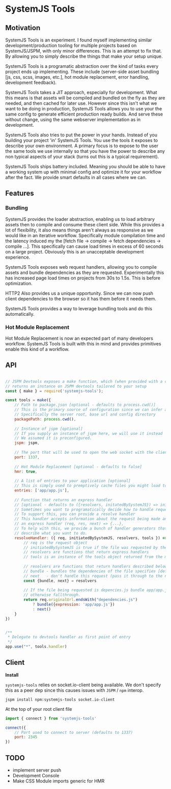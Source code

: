 # SystemJS Tools

## Motivation
SystemJS Tools is an experiment. I found myself implementing similar development/production
tooling for multiple projects based on SystemJS/JSPM, with only minor differences. This is an attempt to fix that. By allowing you to simply describe the things
that make your setup unique.
 
SystemJS Tools is a programatic abstraction over the kind of tasks every project ends up implementing.
These include (server-side asset bundling [js, css, scss, images, etc.], hot module replacement, error handling, development feedback).

SystemJS Tools takes a JIT approach, especially for development. What this
means is that assets will be compiled and bundled on the fly as they are needed, and then cached for later use.
However since this isn't what we want to be doing in production, SystemJS Tools allows you to use your the same config to generate efficient
production ready builds. And serve these without change, using the same webserver implementation as in development.

SystemJS Tools also tries to put the power in your hands. Instead of you building your project 'in' SystemJS Tools. You
use the tools it exposes to describe your own environment. A primary focus is to expose to the user the same tools we use internally
so that you have the power to describe any non typical aspects of your stack (turns out this is a typical requirement).

SystemJS Tools ships battery included. Meaning you should be able to have a working system up with minimal config and optimize it for your workflow
after the fact. We provide smart defaults in all cases where we can.

## Features
### Bundling
SystemJS provides the loader abstraction, enabling us to load arbitrary assets then to compile and consume these client side.
While this provides a lot of flexibility, it also means things aren't always as responsive as we would like in an iterative workflow. 
Specifically module compilation time and the latency induced my the [fetch file -> compile -> fetch dependencies -> compile ...]. This specifically can cause
load times in excess of 60 seconds on a large project. Obviously this is an unacceptable development experience.

SystemJS Tools exposes web request handlers, allowing you to compile assets and bundle dependencies as they are requested. Experimentally this has 
increased page load times on projects from 30s to 1.5s. This is before optimization.

HTTP2 Also provides us a unique opportunity. Since we can now push client dependencies to the browser so it has them before it needs them.

SystemJS Tools provides a way to leverage bundling tools and do this automatically.

### Hot Module Replacement
Hot Module Replacement is now an expected part of many developers workflow. SystemJS Tools is built with this in mind and provides primitives enable this kind of a workflow.

## API
```javascript

// JSPM Devtools exposes a make function, which (when provided with a config) 
// returns an instance on JSPM devtools tailored to your setup
const { make } = require('systemjs-tools');

const tools = make({
    // Path to package.json [optional - defaults to process.cwd()]
    // This is the primary source of configuration since we can infer a lot from this
    // Specifically the server root, base url and config directory
    packagePath: process.cwd(),
    
    // Instance of jspm [optional]
    // If you supply an instance of jspm here, we will use it instead
    // We assumed it is preconfigured.
    jspm: jspm,
    
    // The port that will be used to open the web socket with the client
    port: 1337,
    
    // Hot Module Replacement [optional - defaults to false]
    hmr: true,
    
    // A list of entries to your application [optional]
    // This is simply used to premptively cache files you might load to speed up the first load
    entries: ['app/app.js'],
    
    // Function that returns an express handler 
    // [optional - defaults to ({resolvers, initatedBySystemJS}) => initatedBySystemJS ? resolvers.bundle() : resolvers.next() ]
    // Sometimes you want to programatically decide how to handle requests.
    // To support this, you can provide a resolve handler
    // This handler accepts information about the request being made and needs to return
    // an express handler (req, res, next) => {...},
    // To help with this, we provide a bunch of handler generators that you can invoke to
    // describe what you want to do.
    resolveHandler: ({ req, initiatedBySystemJS, resolvers, tools }) => {
        // req is the request object
        // initiatedBySystemJS is true if the file was requested by the SystemJS library, else false
        // resolvers are functions that return express handlers
        // tools is an instance of the tools object returned from the make function 
        
        // resolvers are functions that return handlers described below:
        // bundle - bundles the dependencies of the file specifies [defaults to req.originalUrl]
        // next   - don't handle this request (pass it through to the next express middleware)
        const {bundle, next} = resolvers
        
        // If the file being requested is depencies.js bundle app/app.js and return that
        // otherwise fallthrough.
        return req.originalUrl.endsWith("dependencies.js")
            ? bundle({expression: 'app/app.js'})
            : next()
    }
})


/**
 * Delegate to devtools handler as first point of entry
 */
app.use("*", tools.handler)
```

## Client

**Install**

`systemjs-tools` relies on socket.io-client being available. We don't specify this as a peer dep since this causes issues
with `JSPM` / `npm` interop.

`jspm install npm:systemjs-tools socket.io-client`

At the top of your root client file
```javascript
import { connect } from 'systemjs-tools'

connect({
    // Port used to connect to server (defaults to 1337)
    port: 2345
})

```

## TODO
- implement server push
- Development Console
- Make CSS Module imports generic for HMR